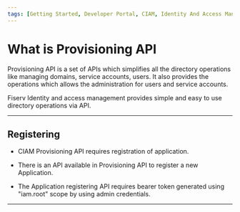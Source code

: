 ```yaml
---
tags: [Getting Started, Developer Portal, CIAM, Identity And Access Management, IAM, Provisioning API]
---
```


# What is Provisioning API  

Provisioning API is a set of APIs which simplifies all the directory operations like managing domains, service accounts, users. It also provides the operations which allows the administration for users and service accounts. 

Fiserv Identity and access management provides simple and easy to use directory operations via API.

---  

## Registering 

- CIAM Provisioning API requires registration of application.

- There is an API available in Provisioning API to register a new Application.

- The Application registering API requires bearer token generated using "iam.root" scope by using admin credentials.

---
